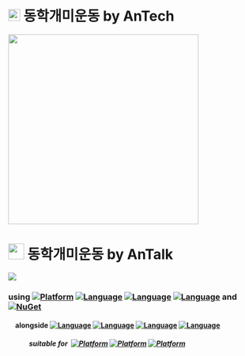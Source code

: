 # <a href="https://play.google.com/store/apps/details?id=com.shareinvest.antech"><img height=24 src=https://github.com/ShareAnTalk/Kiwoom/assets/134266635/9c90294a-73ac-4df3-bcc6-b31dfeb2639e /></a> 동학개미운동 by **AnTech**
<a href="https://play.google.com/store/apps/details?id=com.shareinvest.antech"><img height=385 src=https://github.com/ShareAnTalk/Kiwoom/assets/48705422/1d886160-9daf-47f4-8bf0-af1586e13454 /></a>
# <a href=https://github.com/Share-Invest/securities-modules><img height=32 src=https://user-images.githubusercontent.com/48705422/244874765-84542955-0cb8-4961-a546-388c7f391e61.png></a> 동학개미운동 by **AnTalk**
<a href=http://share.enterprises><img src=https://github.com/Share-Invest/securities-modules/assets/48705422/d9201451-b048-41b3-aa3c-52f130957e44></a>
### using [![Platform](https://img.shields.io/badge/dotnet-512BD4?style=plastic&logoColor=white&logo=.NET)](https://dotnet.microsoft.com/) [![Language](https://img.shields.io/badge/CSharp-512BD4?style=plastic&logoColor=white&logo=csharp)](https://learn.microsoft.com/en-us/dotnet/csharp/) [![Language](https://img.shields.io/badge/Blazor-512BD4?style=plastic&logoColor=white&logo=blazor)](https://learn.microsoft.com/en-us/aspnet/core/blazor/?view=aspnetcore-7.0&WT.mc_id=dotnet-35129-website) [![Language](https://img.shields.io/badge/MySQL-4479A1?style=plastic&logoColor=white&logo=mysql)](https://docs.oracle.com/en-us/iaas/mysql-database/doc/getting-started.html) and [![NuGet](https://img.shields.io/nuget/v/ShareInvest.OpenAPI.TR.Entity?label=ShareInvest.OpenAPI.TR.Entity&style=plastic&logo=nuget&color=004880)](https://www.nuget.org/packages/ShareInvest.OPENAPI.TR.Entity)
#### &emsp;alongside [![Language](https://img.shields.io/badge/JavaScript-F7DF1E?style=plastic&logoColor=white&logo=javascript)](https://developer.mozilla.org/en-US/docs/Web/JavaScript) [![Language](https://img.shields.io/badge/GoogleMaps-4285F4?style=plastic&logoColor=white&logo=googlemaps)](https://developers.google.com/maps/documentation/javascript/reference/webgl) [![Language](https://img.shields.io/badge/TradingView-131622?style=plastic&logoColor=white&logo=tradingview)](https://www.tradingview.com/lightweight-charts/) [![Language](https://img.shields.io/badge/NGINX-009639?style=plastic&logoColor=white&logo=nginx)](https://docs.nginx.com/)
##### &emsp;&emsp;&emsp;suitable for &nbsp;[![Platform](https://img.shields.io/badge/GoogleChrome-4285F4?style=plastic&logoColor=white&logo=googlechrome)](https://www.google.com/chrome/browser-tools/)&nbsp;[![Platform](https://img.shields.io/badge/MicrosoftEdge-0078D7?style=plastic&logoColor=white&logo=microsoftedge)](https://www.microsoft.com/en-us/edge)&nbsp;[![Platform](https://img.shields.io/badge/Safari-006CFF?style=plastic&logoColor=white&logo=safari)](https://www.apple.com/safari/)
